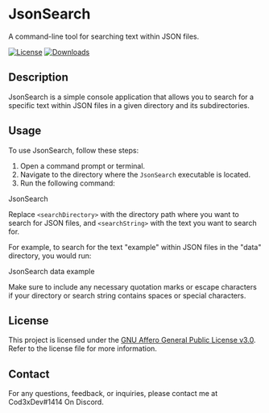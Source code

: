 # JsonSearch

A command-line tool for searching text within JSON files.

[![License](https://img.shields.io/badge/License-AGPL%20v3.0-blue.svg)](LICENSE.txt)
[![Downloads](https://img.shields.io/github/downloads/Cod3xDev/JSONSearch/total)](https://github.com/Cod3xDev/JSONSearch/releases)

## Description

JsonSearch is a simple console application that allows you to search for a specific text within JSON files in a given directory and its subdirectories.

## Usage

To use JsonSearch, follow these steps:

1. Open a command prompt or terminal.
2. Navigate to the directory where the `JsonSearch` executable is located.
3. Run the following command:

JsonSearch <searchDirectory> <searchString>

Replace `<searchDirectory>` with the directory path where you want to search for JSON files, and `<searchString>` with the text you want to search for.

For example, to search for the text "example" within JSON files in the "data" directory, you would run:
  
JsonSearch data example

Make sure to include any necessary quotation marks or escape characters if your directory or search string contains spaces or special characters.

## License

This project is licensed under the [GNU Affero General Public License v3.0](LICENSE.txt). Refer to the license file for more information.

## Contact

For any questions, feedback, or inquiries, please contact me at Cod3xDev#1414 On Discord.

